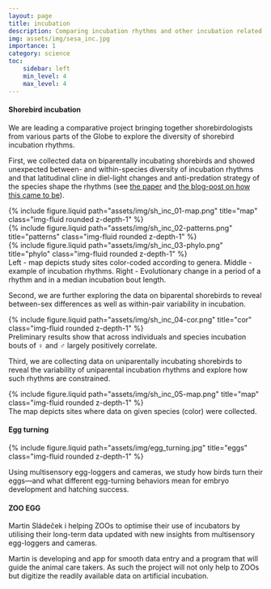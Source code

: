 ```yaml
---
layout: page
title: incubation
description: Comparing incubation rhythms and other incubation related traits.
img: assets/img/sesa_inc.jpg
importance: 1
category: science
toc:
    sidebar: left
    min_level: 4
    max_level: 4
---
```


#### Shorebird incubation
We are leading a comparative project bringing together shorebirdologists from various parts of the Globe to explore the diversity of shorebird incubation rhythms.

First, we collected data on biparentally incubating shorebirds and showed unexpected between- and within-species diversity of incubation rhythms and that latitudinal cline in diel-light changes and anti-predation strategy of the species shape the rhythms (see <a href='http://rdcu.be/mUso'>the paper</a> and <a href='https://ecoevocommunity.nature.com/posts/13472-bringing-chronobiology-into-the-wild'>the blog-post on how this came to be</a>). 

<div class="row">
    <div class="col-sm mt-3 mt-md-0">
        {% include figure.liquid path="assets/img/sh_inc_01-map.png" title="map" class="img-fluid rounded z-depth-1" %}
    </div>
    <div class="col-sm-4 mt-3 mt-md-0">
        {% include figure.liquid path="assets/img/sh_inc_02-patterns.png" title="patterns" class="img-fluid rounded z-depth-1" %}
    </div>
    <div class="col-sm-3 mt-3 mt-md-0">
        {% include figure.liquid path="assets/img/sh_inc_03-phylo.png" title="phylo" class="img-fluid rounded z-depth-1" %}
    </div>
</div>
<div class="caption">
    Left - map depicts study sites color-coded according to genera.  Middle - example of incubation rhythms. Right - Evolutionary change in a period of a rhythm and in a median incubation bout length.
</div>

Second, we are further exploring the data on biparental shorebirds to reveal between-sex differences as well as within-pair variability in incubation. 

<div class="row">
    <div class="col-sm mt-3 mt-md-0">
        {% include figure.liquid path="assets/img/sh_inc_04-cor.png" title="cor" class="img-fluid rounded z-depth-1" %}
    </div>
</div>
<div class="caption">
    Preliminary results show that across individuals and species incubation bouts of ♀️ and ♂️ largely positively correlate.
</div>


Third, we are collecting data on uniparentally incubating shorebirds to reveal the variability of uniparental incubation rhythms and explore how such rhythms are constrained.
<div class="row justify-content-md-center">
    <div class="col-sm-9">
        {% include figure.liquid path="assets/img/sh_inc_05-map.png" title="map" class="img-fluid rounded z-depth-1" %}
    </div>
</div>
<div class="caption">
    The map depicts sites where data on given species (color) were collected.
</div>

#### Egg turning

<div class="row justify-content-sm-center">
  <div class="col-sm-8 mt-3 mt-md-0">
    {% include figure.liquid path="assets/img/egg_turning.jpg" title="eggs" class="img-fluid rounded z-depth-1" %}
  </div>

Using multisensory egg-loggers and cameras, we study how birds turn their eggs—and what different egg-turning behaviors mean for embryo development and hatching success.

#### ZOO EGG

Martin Sládeček i helping ZOOs to optimise their use of incubators by utilising their long-term data updated with new insights from multisensory egg-loggers and cameras. 

Martin is developing and app for smooth data entry and a program that will guide the animal care takers. As such the project will not only help to ZOOs but digitize the readily available data on artificial incubation.